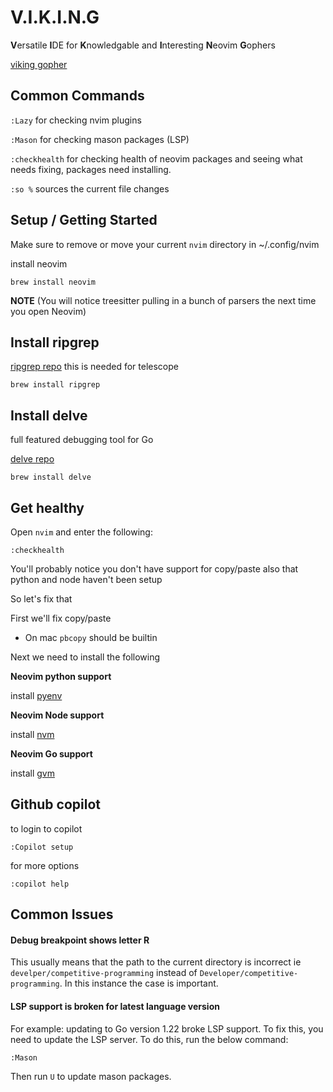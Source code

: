 # V.I.K.I.N.G

**V**ersatile **I**DE for **K**nowledgable and **I**nteresting **N**eovim **G**ophers

[viking gopher](./assets/viking-gopher.png)

## Common Commands

`:Lazy` for checking nvim plugins

`:Mason` for checking mason packages (LSP)

`:checkhealth` for checking health of neovim packages and seeing what needs fixing, packages need installing.

`:so %` sources the current file changes

## Setup / Getting Started

Make sure to remove or move your current `nvim` directory in ~/.config/nvim

install neovim

```
brew install neovim
```

**NOTE** (You will notice treesitter pulling in a bunch of parsers the next time you open Neovim)

## Install ripgrep

[ripgrep repo](https://github.com/BurntSushi/ripgrep#installation) this is needed for telescope

```
brew install ripgrep
```

## Install delve

full featured debugging tool for Go

[delve repo](https://github.com/go-delve/delve/tree/master)

```
brew install delve
```

## Get healthy

Open `nvim` and enter the following:

```
:checkhealth
```

You'll probably notice you don't have support for copy/paste also that python and node haven't been setup

So let's fix that

First we'll fix copy/paste

- On mac `pbcopy` should be builtin

Next we need to install the following

**Neovim python support**

install [pyenv](https://github.com/pyenv/pyenv)

**Neovim Node support**

install [nvm](https://github.com/nvm-sh/nvm)

**Neovim Go support**

install [gvm](https://github.com/moovweb/gvm)

## Github copilot

to login to copilot

```
:Copilot setup
```

for more options

```
:copilot help
```

## Common Issues

#### Debug breakpoint shows letter R

This usually means that the path to the current directory is incorrect ie `develper/competitive-programming` instead of `Developer/competitive-programming`.
In this instance the case is important.

#### LSP support is broken for latest language version

For example: updating to Go version 1.22 broke LSP support. To fix this, you need to update the LSP server. To do this,
run the below command:

```
:Mason
```

Then run `U` to update mason packages.
